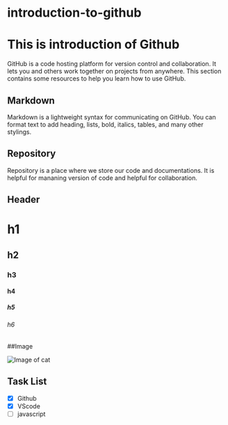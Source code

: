 # introduction-to-github

<h1>This is introduction of Github</h1>

GitHub is a code hosting platform for version control and collaboration. 
It lets you and others work together on projects from anywhere. 
This section contains some resources to help you learn how to use GitHub.


<h2>Markdown</h2>

Markdown is a lightweight syntax for communicating on GitHub. 
You can format text to add heading, lists, bold, italics, tables, and many other stylings.


<h2>Repository</h2>

Repository is a place where we store our code and documentations.
It is helpful for mananing version of code and helpful for collaboration.


## Header

# h1
## h2
### h3
#### h4
##### h5
###### h6

##Image

![Image of cat](https://listproducer.com/wp-content/uploads/2014/10/cute.jpg)

## Task List
- [x] Github
- [x] VScode
- [ ] javascript
